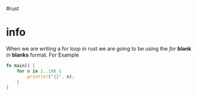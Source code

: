 #rust 

# info

When we are writing a for loop in rust we are going to be using the _for_ **blank** _in_ **blanks** format. For Example 

```rust
fn main() {
	for n in 1..100 {
		println!("{}", n);
	}
}
```


